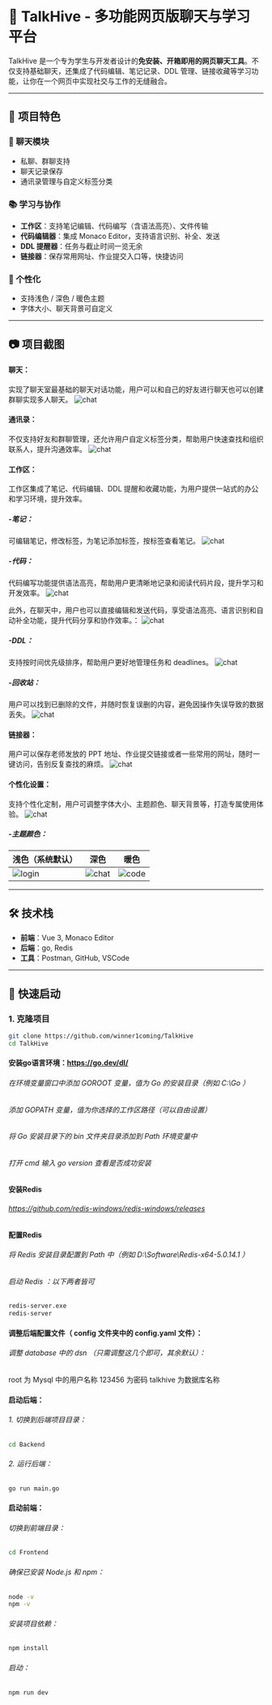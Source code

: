 # 🐝 TalkHive - 多功能网页版聊天与学习平台

TalkHive 是一个专为学生与开发者设计的**免安装、开箱即用的网页聊天工具**。不仅支持基础聊天，还集成了代码编辑、笔记记录、DDL 管理、链接收藏等学习功能，让你在一个网页中实现社交与工作的无缝融合。

---

## 📌 项目特色

### 💬 聊天模块
- 私聊、群聊支持
- 聊天记录保存
- 通讯录管理与自定义标签分类

### 📚 学习与协作
- **工作区**：支持笔记编辑、代码编写（含语法高亮）、文件传输
- **代码编辑器**：集成 Monaco Editor，支持语言识别、补全、发送
- **DDL 提醒器**：任务与截止时间一览无余
- **链接器**：保存常用网址、作业提交入口等，快捷访问

### 🎨 个性化
- 支持浅色 / 深色 / 暖色主题
- 字体大小、聊天背景可自定义

---

## 📷 项目截图

#### 聊天：
实现了聊天室最基础的聊天对话功能，用户可以和自己的好友进行聊天也可以创建群聊实现多人聊天。
![chat](./assets/chat.png)

#### 通讯录：
不仅支持好友和群聊管理，还允许用户自定义标签分类，帮助用户快速查找和组织联系人，提升沟通效率。
![chat](./assets/addressBook.png)

#### 工作区：
工作区集成了笔记、代码编辑、DDL 提醒和收藏功能，为用户提供一站式的办公和学习环境，提升效率。
##### -笔记：
可编辑笔记，修改标签，为笔记添加标签，按标签查看笔记。
![chat](./assets/workspace.png)

##### -代码：
代码编写功能提供语法高亮，帮助用户更清晰地记录和阅读代码片段，提升学习和开发效率。
![chat](./assets/workspace_code.png)

此外，在聊天中，用户也可以直接编辑和发送代码，享受语法高亮、语言识别和自动补全功能，提升代码分享和协作效率。：
![chat](./assets/chat_code.png)


##### -DDL：
支持按时间优先级排序，帮助用户更好地管理任务和 deadlines。
![chat](./assets/workspace_ddl.png)

##### -回收站：
用户可以找到已删除的文件，并随时恢复误删的内容，避免因操作失误导致的数据丢失。
![chat](./assets/workspace_recycle.png)

#### 链接器：
用户可以保存老师发放的 PPT 地址、作业提交链接或者一些常用的网址，随时一键访问，告别反复查找的麻烦。
![chat](./assets/link.png)

#### 个性化设置：
支持个性化定制，用户可调整字体大小、主题颜色、聊天背景等，打造专属使用体验。
![chat](./assets/personalization.png)

##### -主题颜色：

| 浅色（系统默认） | 深色 | 暖色 |
|----------|----------|---------------------|
| ![login](./assets/theme_light.png) | ![chat](./assets/theme_dark.png) | ![code](./assets/theme_warm.png) |

---

## 🛠️ 技术栈

- **前端**：Vue 3, Monaco Editor
- **后端**：go, Redis
- **工具**：Postman, GitHub, VSCode

---

## 🚀 快速启动
### 1. 克隆项目

```bash
git clone https://github.com/winner1coming/TalkHive
cd TalkHive
```

#### 安装go语言环境：https://go.dev/dl/

###### 在环境变量窗口中添加 GOROOT 变量，值为 Go 的安装目录（例如 C:\Go ）
###### 添加 GOPATH 变量，值为你选择的工作区路径（可以自由设置）
###### 将 Go 安装目录下的 bin 文件夹目录添加到 Path 环境变量中
###### 打开 cmd 输入 go version 查看是否成功安装

#### 安装Redis
###### https://github.com/redis-windows/redis-windows/releases

#### 配置Redis
###### 将 Redis 安装目录配置到 Path 中（例如 D:\Software\Redis-x64-5.0.14.1 ）
###### 启动 Redis ：以下两者皆可
```bash
redis-server.exe
redis-server
```
#### 调整后端配置文件（ config 文件夹中的 config.yaml 文件）：
###### 调整 database 中的 dsn （只需调整这几个即可，其余默认）：
root 为 Mysql 中的用户名称
123456 为密码
talkhive 为数据库名称

#### 启动后端：
###### 1. 切换到后端项目目录： 
```bash
cd Backend
```
###### 2. 运行后端： 
```bash
go run main.go
```
#### 启动前端：
###### 切换到前端目录：
```bash
cd Frontend
```

###### 确保已安装 Node.js 和 npm：

```bash
node -v
npm -v
```
###### 安装项目依赖：
```bash
npm install
```
###### 启动：
```bash
npm run dev
```


